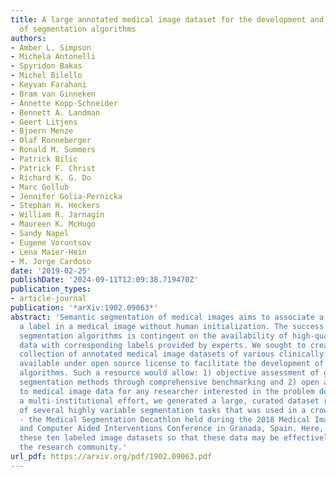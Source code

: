 ```yaml
---
title: A large annotated medical image dataset for the development and evaluation
  of segmentation algorithms
authors:
- Amber L. Simpson
- Michela Antonelli
- Spyridon Bakas
- Michel Bilello
- Keyvan Farahani
- Bram van Ginneken
- Annette Kopp-Schneider
- Bennett A. Landman
- Geert Litjens
- Bjoern Menze
- Olaf Ronneberger
- Ronald M. Summers
- Patrick Bilic
- Patrick F. Christ
- Richard K. G. Do
- Marc Gollub
- Jennifer Golia-Pernicka
- Stephan H. Heckers
- William R. Jarnagin
- Maureen K. McHugo
- Sandy Napel
- Eugene Vorontsov
- Lena Maier-Hein
- M. Jorge Cardoso
date: '2019-02-25'
publishDate: '2024-09-11T12:09:38.719470Z'
publication_types:
- article-journal
publication: '*arXiv:1902.09063*'
abstract: 'Semantic segmentation of medical images aims to associate a pixel with
  a label in a medical image without human initialization. The success of semantic
  segmentation algorithms is contingent on the availability of high-quality imaging
  data with corresponding labels provided by experts. We sought to create a large
  collection of annotated medical image datasets of various clinically relevant anatomies
  available under open source license to facilitate the development of semantic segmentation
  algorithms. Such a resource would allow: 1) objective assessment of general-purpose
  segmentation methods through comprehensive benchmarking and 2) open and free access
  to medical image data for any researcher interested in the problem domain. Through
  a multi-institutional effort, we generated a large, curated dataset representative
  of several highly variable segmentation tasks that was used in a crowd-sourced challenge
  - the Medical Segmentation Decathlon held during the 2018 Medical Image Computing
  and Computer Aided Interventions Conference in Granada, Spain. Here, we describe
  these ten labeled image datasets so that these data may be effectively reused by
  the research community.'
url_pdf: https://arxiv.org/pdf/1902.09063.pdf
---
```

